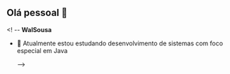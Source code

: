 ## Olá pessoal 👋

<! --
**WalSousa** 

- 🔭 Atualmente estou estudando desenvolvimento de sistemas com foco especial em Java

  -->